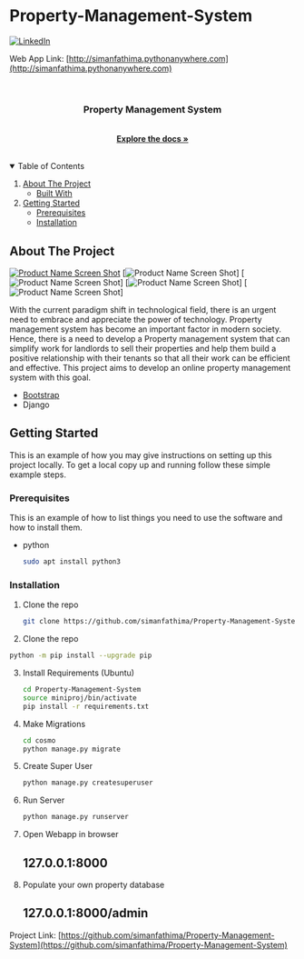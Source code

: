 # Property-Management-System
<!--
*** Thanks for checking out our Property Management System Project.
-->

<!-- PROJECT SHIELDS -->
<!--
*** I'm using markdown "reference style" links for readability.
*** Reference links are enclosed in brackets [ ] instead of parentheses ( ).
*** See the bottom of this document for the declaration of the reference variables
*** for contributors-url, forks-url, etc. This is an optional, concise syntax you may use.
*** https://www.markdownguide.org/basic-syntax/#reference-style-links
-->
[![LinkedIn][linkedin-shield]][linkedin-url]

Web App Link: [http://simanfathima.pythonanywhere.com](http://simanfathima.pythonanywhere.com)

<br />
<p align="center">

  <h3 align="center">Property Management System</h3>
  
  <p align="center">
    <br />
    <a href="https://github.com/simanfathima/Property-Management-System"><strong>Explore the docs »</strong></a>
    <br />
    <br />

  </p>
</p>



<!-- TABLE OF CONTENTS -->
<details open="open">
  <summary>Table of Contents</summary>
  <ol>
    <li>
      <a href="#about-the-project">About The Project</a>
      <ul>
        <li><a href="#built-with">Built With</a></li>
      </ul>
    </li>
    <li>
      <a href="#getting-started">Getting Started</a>
      <ul>
        <li><a href="#prerequisites">Prerequisites</a></li>
        <li><a href="#installation">Installation</a></li>
      </ul>
    </li>
  </ol>
</details>



<!-- ABOUT THE PROJECT -->
## About The Project

[![Product Name Screen Shot][product-screenshot1]](simanfathima.pythonanywhere.com)
[![Product Name Screen Shot][product-screenshot2]]
[![Product Name Screen Shot][product-screenshot3]]
[![Product Name Screen Shot][product-screenshot4]]
[![Product Name Screen Shot][product-screenshot5]]

With the current paradigm shift in technological field, there is an urgent need to
embrace and appreciate the power of technology. Property management system has
become an important factor in modern society. Hence, there is a need to develop a
Property management system that can simplify work for landlords to sell their properties and help them
build a positive relationship with their tenants so that all their work can be efficient
and effective. This project aims to develop an online property management system with this
goal.


* [Bootstrap](https://getbootstrap.com)
* Django


<!-- GETTING STARTED -->
## Getting Started

This is an example of how you may give instructions on setting up this project locally.
To get a local copy up and running follow these simple example steps.

### Prerequisites

This is an example of how to list things you need to use the software and how to install them.
* python
  ```sh
  sudo apt install python3
  ```

### Installation

1. Clone the repo
   ```sh
   git clone https://github.com/simanfathima/Property-Management-System.git
   ```
12. Clone the repo
   ```sh
   python -m pip install --upgrade pip
   ```
   
3. Install Requirements (Ubuntu)
   ```sh
   cd Property-Management-System
   source miniproj/bin/activate
   pip install -r requirements.txt
   ```
4. Make Migrations
   ```sh
   cd cosmo
   python manage.py migrate
   ```
5. Create Super User
   ```sh
   python manage.py createsuperuser
   ```
6. Run Server
   ```sh
   python manage.py runserver
   ```
7. Open Webapp in browser
   ## 127.0.0.1:8000
   
8. Populate your own property database
   ## 127.0.0.1:8000/admin



Project Link: [https://github.com/simanfathima/Property-Management-System](https://github.com/simanfathima/Property-Management-System)



<!-- MARKDOWN LINKS & IMAGES -->
<!-- https://www.markdownguide.org/basic-syntax/#reference-style-links -->
[contributors-shield]: https://img.shields.io/github/contributors/simanfathima/Property-Management-System.svg?style=for-the-badge
[contributors-url]: https://github.com/simanfathima/Best-README-Template/graphs/contributors
[forks-shield]: https://img.shields.io/github/forks/simanfathima/Property-Management-System?style=for-the-badge
[forks-url]: https://github.com/simanfathima/Best-README-Template/network/members
[stars-shield]: https://img.shields.io/github/stars/simanfathima/Best-README-Template?style=for-the-badge
[stars-url]: https://github.com/simanfathima/Best-README-Template/stargazers
[issues-shield]: https://img.shields.io/github/issues/simanfathima/Best-README-Template.svg?style=for-the-badge
[issues-url]: https://github.com/simanfathima/Best-README-Template/issues
[license-shield]: https://img.shields.io/github/license/simanfathima/Best-README-Template.svg?style=for-the-badge
[license-url]: https://github.com/simanfathima/Best-README-Template/blob/master/LICENSE.txt
[linkedin-shield]: https://img.shields.io/badge/-LinkedIn-black.svg?style=for-the-badge&logo=linkedin&colorB=555
[linkedin-url]: https://linkedin.com/in/simanfathima-s
[product-screenshot1]: images/home.png
[product-screenshot2]: images/propdetail.png
[product-screenshot3]: images/sell.png
[product-screenshot4]: images/propservices.png
[product-screenshot5]: images/tenant_list.png
